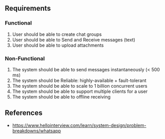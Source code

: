 ## Requirements

### Functional

1. User should be able to create chat groups
2. User should be able to Send and Receive messages (text)
3. User should be able to upload attachments

### Non-Functional

1. The system should be able to send messages instantaneously (< 500 ms)
2. The system should be Reliable: highly-available + fault-tolerant 
3. The system should be able to scale to 1 billion concurrent users
4. The system should be able to support multiple clients for a user
5. The system should be able to offline receiving



## References
- https://www.hellointerview.com/learn/system-design/problem-breakdowns/whatsapp